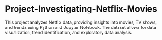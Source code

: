 # Project-Investigating-Netflix-Movies
This project analyzes Netflix data, providing insights into movies, TV shows, and trends using Python and Jupyter Notebook. The dataset allows for data visualization, trend identification, and exploratory data analysis.
